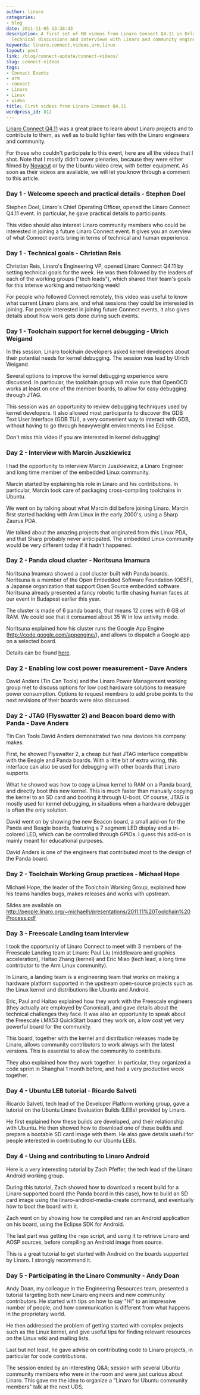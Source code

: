 ```yaml
---
author: linaro
categories:
- blog
date: 2011-11-05 13:38:43
description: A first set of HD videos from Linaro Connect Q4.11 in Orlando, Florida.
  Technical discussions and interviews with Linaro and community engineers.
keywords: linaro,connect,videos,arm,linux
layout: post
link: /blog/connect-update/connect-videos/
slug: connect-videos
tags:
- Connect Events
- arm
- connect
- Linaro
- Linux
- video
title: First videos from Linaro Connect Q4.11
wordpress_id: 812
---
```


[Linaro Connect Q4.11](https://connect.linaro.org/) was a great place to learn about Linaro projects and to contribute to them, as well as to build tighter ties with the Linaro engineers and community.

For those who couldn't participate to this event, here are all the videos that I shot. Note that I mostly didn't cover plenaries, because they were either filmed by [Novacut](https://launchpad.net/novacut) or by the Ubuntu video crew, with better equipment. As soon as their videos are available, we will let you know through a comment to this article.

### Day 1 - Welcome speech and practical details - Stephen Doel

Stephen Doel, Linaro's Chief Operating Officer, opened the Linaro Connect Q4.11 event. In particular, he gave practical details to participants.

This video should also interest Linaro community members who could be interested in joining a future Linaro Connect event. It gives you an overview of what Connect events bring in terms of technical and human experience.

### Day 1 - Technical goals - Christian Reis

Christian Reis, Linaro's Engineering VP, opened Linaro Connect Q4.11 by setting technical goals for the week. He was then followed by the leaders of each of the working groups ("tech leads"), which shared their team's goals for this intense working and networking week!

For people who followed Connect remotely, this video was useful to know what current Linaro plans are, and what sessions they could be interested in joining. For people interested in joining future Connect events, it also gives details about how work gets done during such events.

### Day 1 - Toolchain support for kernel debugging - Ulrich Weigand

In this session, Linaro toolchain developers asked kernel developers about their potential needs for kernel debugging. The session was lead by Ulrich Weigand.

Several options to improve the kernel debugging experience were discussed. In particular, the toolchain group will make sure that OpenOCD works at least on one of the member boards, to allow for easy debugging through JTAG.

This session was an opportunity to review debugging techniques used by kernel developers. It also allowed most participants to discover the GDB Text User Interface (GDB TUI), a very convenient way to interact with GDB, without having to go through heavyweight environments like Eclipse.

Don't miss this video if you are interested in kernel debugging!

### Day 2 - Interview with Marcin Juszkiewicz

I had the opportunity to interview Marcin Juszkiewicz, a Linaro Engineer and long time member of the embedded Linux community.

Marcin started by explaining his role in Linaro and his contributions. In particular, Marcin took care of packaging cross-compiling toolchains in Ubuntu.

We went on by talking about what Marcin did before joining Linaro. Marcin first started hacking with Arm Linux in the early 2000's, using a Sharp Zaurus PDA.

We talked about the amazing projects that originated from this Linux PDA, and that Sharp probably never anticipated. The embedded Linux community would be very different today if it hadn't happened.

### Day 2 - Panda cloud cluster - Noritsuna Imamura

Noritsuna Imamura showed a cool cluster built with Panda boards. Noritsuna is a member of the Open Embedded Software Foundation (OESF), a Japanse organization that support Open Source embedded software. Noritsuna already presented a fancy robotic turtle chasing human faces at our event in Budapest earlier this year.

The cluster is made of 6 panda boards, that means 12 cores with 6 GB of RAM. We could see that it consumed about 35 W in low activity mode.

Noritsuna explained how his cluster runs the Google App Engine (http://code.google.com/appengine/),  and allows to dispatch a Google app on a selected board.

Details can be found [here](http://www.siprop.org/ja/2.0/index.php?product/pandacloud).

### Day 2 - Enabling low cost power measurement - Dave Anders

David Anders (Tin Can Tools) and the Linaro Power Management working group met to discuss options for low cost hardware solutions to measure power consumption. Options to request members to add probe points to the next revisions of their boards were also discussed.

### Day 2 - JTAG (Flyswatter 2) and Beacon board demo with Panda - Dave Anders

Tin Can Tools David Anders demonstrated two new devices his company makes.

First, he showed Flyswatter 2, a cheap but fast JTAG interface compatible with the Beagle and Panda boards. With a little bit of extra wiring, this interface can also be used for debugging with other boards that Linaro supports.

What he showed was how to copy a Linux kernel to RAM on a Panda board, and directly boot this new kernel. This  is much faster than manually copying the kernel to an SD card and booting it through U-boot. Of course, JTAG is mostly used for kernel debugging, in situations when a hardware debugger is often the only solution.

David went on by showing the new Beacon board, a small add-on for the Panda and Beagle boards, featuring a 7 segment LED display and a tri-colored LED, which can be controlled through GPIOs. I guess this add-on is mainly meant for educational purposes.

David Anders is one of the engineers that contributed most to the design of the Panda board.

### Day 2 - Toolchain Working Group practices - Michael Hope

Michael Hope, the leader of the Toolchain Working Group, explained how his teams handles bugs, makes releases and works with upstream.

Slides are available on http://people.linaro.org/~michaelh/presentations/2011.11%20Toolchain%20Process.pdf


### Day 3 - Freescale Landing team interview

I took the opportunity of Linaro Connect to meet with 3 members of the Freescale Landing team at Linaro: Paul Liu (middleware and graphics acceleration), Haitao Zhang (kernel) and Eric Miao (tech lead, a long time contributor to the Arm Linux community).

In Linaro, a landing team is a engineering team that works on making a hardware platform supported in the upstream open-source projects such as the Linux kernel and distributions like Ubuntu and Android.

Eric, Paul and Haitao explained how they work with the Freescale engineers (they actually are employed by Canonical), and gave details about the technical challenges they face. It was also an opportunity to speak about the Freescale i.MX53 QuickStart board they work on, a low cost yet very powerful board for the community.

This board, together with the kernel and distribution releases made by Linaro, allows community contributors to work always with the latest versions. This is essential to allow the community to contribute.

They also explained how they work together. In particular, they organized a code sprint in Shanghai 1 month before, and had a very productive week together.

### Day 4 - Ubuntu LEB tutorial - Ricardo Salveti

Ricardo Salveti, tech lead of the Developer Platform working group, gave a tutorial on the Ubuntu Linaro Evaluation Builds (LEBs) provided by Linaro.

He first explained how these builds are developed, and their relationship with Ubuntu. He then showed how to download one of these builds and prepare a bootable SD card image with them.  He also gave details useful for people interested in contributing to our Ubuntu LEBs.

### Day 4 - Using and contributing to Linaro Android

Here is a very interesting tutorial by Zach Pfeffer, the tech lead of the Linaro Android working group.

During this tutorial, Zach showed how to download a recent build for a Linaro supported board (the Panda board in this case), how to build an SD card image using the linaro-android-media-create command, and eventually how to boot the board with it.

Zach went on by showing how he compiled and ran an Android application on his board, using the Eclipse SDK for Android.

The last part was getting the `repo` script, and using it to retrieve Linaro and AOSP sources, before compiling an Android image from source.

This is a great tutorial to get started with Android on the boards supported by Linaro. I strongly recommend it.

### Day 5 - Participating in the Linaro Community - Andy Doan

Andy Doan, my colleague in the Engineering Resources team, presented a tutorial targeting both new Linaro engineers and new community contributors. He started with tips on how to say "Hi" to an impressive number of people, and how communication is different from what happens in the proprietary world.

He then addressed the problem of getting started with complex projects such as the Linux kernel, and give useful tips for finding relevant resources on the Linux wiki and mailing lists.

Last but not least, he gave advise on contributing code to Linaro projects, in particular for code contributions.

The session ended by an interesting Q&A; session with several Ubuntu community members who were in the room and were just curious about Linaro. This gave me the idea to organize a "Linaro for Ubuntu community members" talk at the next UDS.